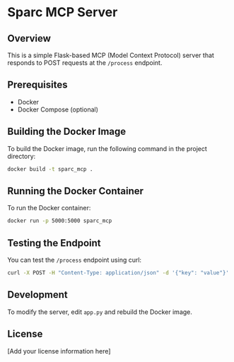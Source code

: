 # Sparc MCP Server

## Overview
This is a simple Flask-based MCP (Model Context Protocol) server that responds to POST requests at the `/process` endpoint.

## Prerequisites
- Docker
- Docker Compose (optional)

## Building the Docker Image
To build the Docker image, run the following command in the project directory:

```bash
docker build -t sparc_mcp .
```

## Running the Docker Container
To run the Docker container:

```bash
docker run -p 5000:5000 sparc_mcp
```

## Testing the Endpoint
You can test the `/process` endpoint using curl:

```bash
curl -X POST -H "Content-Type: application/json" -d '{"key": "value"}' http://localhost:5000/process
```

## Development
To modify the server, edit `app.py` and rebuild the Docker image.

## License
[Add your license information here]
